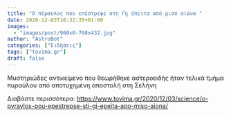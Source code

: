 ```yaml
---
title: "Ο πύραυλος που επέστρεψε στη Γη έπειτα από μισό αιώνα "
date: 2020-12-03T16:32:35+01:00
images:
  - "images/post/960x0-768x432.jpg"
author: "AstroBot"
categories: ["Ειδήσεις"]
tags: ["tovima.gr"]
draft: false
---
```


Μυστηριώδες αντικείμενο που θεωρήθηκε αστεροειδής ήταν τελικά τμήμα πυραύλου από αποτυχημένη αποστολή στη Σελήνη

Διαβάστε περισσότερα: https://www.tovima.gr/2020/12/03/science/o-pyraylos-pou-epestrepse-sti-gi-epeita-apo-miso-aiona/
